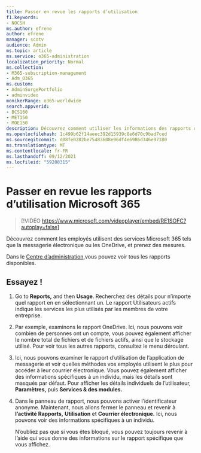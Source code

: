 ```yaml
---
title: Passer en revue les rapports d’utilisation
f1.keywords:
- NOCSH
ms.author: efrene
author: efrene
manager: scotv
audience: Admin
ms.topic: article
ms.service: o365-administration
localization_priority: Normal
ms.collection:
- M365-subscription-management
- Adm_O365
ms.custom:
- AdminSurgePortfolio
- adminvideo
monikerRange: o365-worldwide
search.appverid:
- BCS160
- MET150
- MOE150
description: Découvrez comment utiliser les informations des rapports d’utilisation.
ms.openlocfilehash: 1c499b62f14aeec392d15939c8e6d70c9bad7ced
ms.sourcegitcommit: d08fe0282be75483608e96df4e6986d346e97180
ms.translationtype: MT
ms.contentlocale: fr-FR
ms.lasthandoff: 09/12/2021
ms.locfileid: "59208315"
---
```

# <a name="review-usage-reports-in-microsoft-365"></a>Passer en revue les rapports d’utilisation Microsoft 365

> [!VIDEO https://www.microsoft.com/videoplayer/embed/RE1SOFC?autoplay=false]

Découvrez comment les employés utilisent des services Microsoft 365 tels que la messagerie électronique ou les OneDrive, et prenez des mesures.

Dans le [Centre d’administration,](https://admin.microsoft.com)vous pouvez voir tous les rapports disponibles.

## <a name="try-it"></a>Essayez !

1. Go to **Reports,** and then **Usage**. Recherchez des détails pour n’importe quel rapport en en sélectionnant un. Le rapport Utilisateurs actifs indique les services les plus utilisés par les membres de votre entreprise.
1. Par exemple, examinons le rapport OneDrive. Ici, nous pouvons voir combien de personnes ont un compte, vous pouvez également afficher le nombre total de fichiers et de fichiers actifs, ainsi que le stockage utilisé. Pour voir tous les autres rapports, consultez le menu déroulant.
1. Ici, nous pouvons examiner le rapport d’utilisation de l’application de messagerie et voir quelles méthodes vos employés utilisent le plus pour accéder à leur courrier électronique. Vous pouvez également afficher des informations spécifiques à un individu, mais les détails sont masqués par défaut. Pour afficher les détails individuels de l’utilisateur, **Paramètres,** puis **Services & des modules.**
1. Dans le panneau de rapport, nous pouvons activer l’identificateur anonyme. Maintenant, nous allons fermer le panneau et revenir à **l’activité Rapports,** **Utilisation** et **Courrier électronique.** Ici, nous pouvons voir des informations spécifiques à un individu.

    N’oubliez pas que si vous êtes bloqué, vous pouvez toujours revenir à l’aide qui vous donne des informations sur le rapport spécifique que vous affichez.